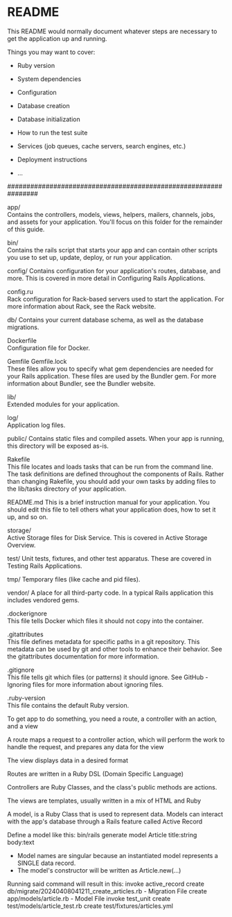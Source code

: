 # README

This README would normally document whatever steps are necessary to get the
application up and running.

Things you may want to cover:

* Ruby version

* System dependencies

* Configuration

* Database creation

* Database initialization

* How to run the test suite

* Services (job queues, cache servers, search engines, etc.)

* Deployment instructions

* ...


################################################################

app/	
    Contains the controllers, models, views, helpers, mailers, channels, jobs, and assets for your application. You'll focus on this folder for the remainder of this guide.

bin/	
    Contains the rails script that starts your app and can contain other scripts you use to set up, update, deploy, or run your application.

config/	
    Contains configuration for your application's routes, database, and more. This is covered in more detail in Configuring Rails Applications.

config.ru	
    Rack configuration for Rack-based servers used to start the application. For more information about Rack, see the Rack website.

db/	
    Contains your current database schema, as well as the database migrations.

Dockerfile	
    Configuration file for Docker.

Gemfile
Gemfile.lock	
    These files allow you to specify what gem dependencies are needed for your Rails application. These files are used by the Bundler gem. For more information about Bundler, see the Bundler website.

lib/	
    Extended modules for your application.

log/	
    Application log files.

public/	
    Contains static files and compiled assets. When your app is running, this directory will be exposed as-is.

Rakefile	
    This file locates and loads tasks that can be run from the command line. The task definitions are defined throughout the components of Rails. Rather than changing Rakefile, you should add your own tasks by adding files to the lib/tasks directory of your application.

README.md	This is a brief instruction manual for your application. You should edit this file to tell others what your application does, how to set it up, and so on.

storage/	
    Active Storage files for Disk Service. This is covered in Active Storage Overview.

test/
	Unit tests, fixtures, and other test apparatus. These are covered in Testing Rails Applications.

tmp/
	Temporary files (like cache and pid files).

vendor/	
    A place for all third-party code. In a typical Rails application this includes vendored gems.

.dockerignore	
    This file tells Docker which files it should not copy into the container.

.gitattributes	
    This file defines metadata for specific paths in a git repository. This metadata can be used by git and other tools to enhance their behavior. See the gitattributes documentation for more information.

.gitignore	
    This file tells git which files (or patterns) it should ignore. See GitHub - Ignoring files for more information about ignoring files.

.ruby-version	
    This file contains the default Ruby version.


To get app to do something, you need a route, a controller with an action, and a view

A route maps a request to a controller action, which will perform the work to handle the request, and prepares any data for the view

The view displays data in a desired format

Routes are written in a Ruby DSL (Domain Specific Language)

Controllers are Ruby Classes, and the class's public methods are actions.

The views are templates, usually written in a mix of HTML and Ruby

A model, is a Ruby Class that is used to represent data. Models can interact with the app's database through a Rails feature called Active Record

Define a model like this: bin/rails generate model Article title:string body:text

- Model names are singular because an instantiated model represents a SINGLE data record. 
- The model's constructor will be written as Article.new(...)

Running said command will result in this:
      invoke  active_record
      create    db/migrate/20240408041211_create_articles.rb - Migration File
      create    app/models/article.rb - Model File
      invoke    test_unit
      create      test/models/article_test.rb
      create      test/fixtures/articles.yml



